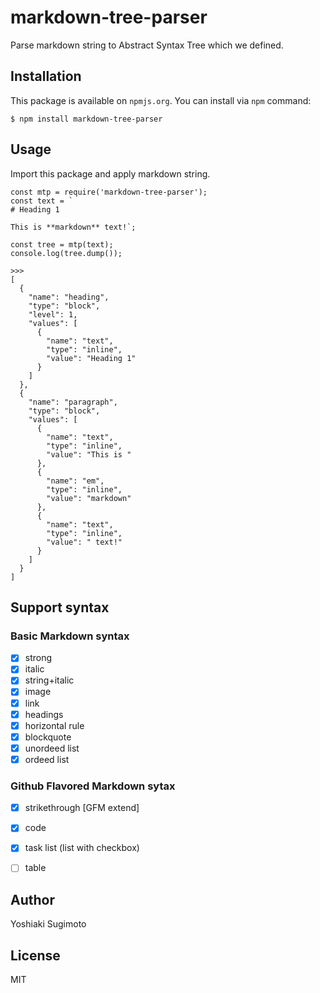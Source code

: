 # markdown-tree-parser

Parse markdown string to Abstract Syntax Tree which we defined.

## Installation

This package is available on `npmjs.org`. You can install via `npm` command:

```
$ npm install markdown-tree-parser
```

## Usage

Import this package and apply markdown string.

```
const mtp = require('markdown-tree-parser');
const text = `
# Heading 1

This is **markdown** text!`;

const tree = mtp(text);
console.log(tree.dump());

>>>
[
  {
    "name": "heading",
    "type": "block",
    "level": 1,
    "values": [
      {
        "name": "text",
        "type": "inline",
        "value": "Heading 1"
      }
    ]
  },
  {
    "name": "paragraph",
    "type": "block",
    "values": [
      {
        "name": "text",
        "type": "inline",
        "value": "This is "
      },
      {
        "name": "em",
        "type": "inline",
        "value": "markdown"
      },
      {
        "name": "text",
        "type": "inline",
        "value": " text!"
      }
    ]
  }
]

```

## Support syntax

### Basic Markdown syntax

- [x] strong
- [x] italic
- [x] string+italic
- [x] image
- [x] link
- [x] headings
- [x] horizontal rule
- [x] blockquote
- [x] unordeed list
- [x] ordeed list

### Github Flavored Markdown sytax

- [x] strikethrough [GFM extend]
- [x] code
- [x] task list (list with checkbox)
- [ ] table


## Author

Yoshiaki Sugimoto

## License

MIT
